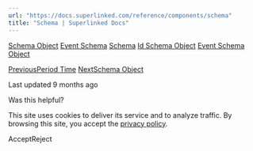 ```yaml
---
url: "https://docs.superlinked.com/reference/components/schema"
title: "Schema | Superlinked Docs"
---
```


[Schema Object](https://docs.superlinked.com/reference/components/schema/schema_object) [Event Schema](https://docs.superlinked.com/reference/components/schema/event_schema) [Schema](https://docs.superlinked.com/reference/components/schema/schema) [Id Schema Object](https://docs.superlinked.com/reference/components/schema/id_schema_object) [Event Schema Object](https://docs.superlinked.com/reference/components/schema/event_schema_object)

[PreviousPeriod Time](https://docs.superlinked.com/reference/components/dag/period_time) [NextSchema Object](https://docs.superlinked.com/reference/components/schema/schema_object)

Last updated 9 months ago

Was this helpful?

This site uses cookies to deliver its service and to analyze traffic. By browsing this site, you accept the [privacy policy](https://superlinked.com/policies/privacy-policy).

AcceptReject